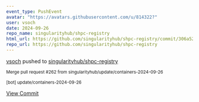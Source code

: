 ```yaml
---
event_type: PushEvent
avatar: "https://avatars.githubusercontent.com/u/814322?"
user: vsoch
date: 2024-09-26
repo_name: singularityhub/shpc-registry
html_url: https://github.com/singularityhub/shpc-registry/commit/306a5233daa3451cf001ccfa7f6ac3fb4b041d17
repo_url: https://github.com/singularityhub/shpc-registry
---
```


<a href='https://github.com/vsoch' target='_blank'>vsoch</a> pushed to <a href='https://github.com/singularityhub/shpc-registry' target='_blank'>singularityhub/shpc-registry</a>

<small>Merge pull request #262 from singularityhub/update/containers-2024-09-26

[bot] update/containers-2024-09-26</small>

<a href='https://github.com/singularityhub/shpc-registry/commit/306a5233daa3451cf001ccfa7f6ac3fb4b041d17' target='_blank'>View Commit</a>